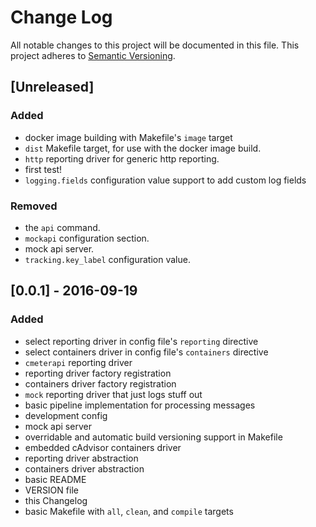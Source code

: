 # Change Log
All notable changes to this project will be documented in this file.
This project adheres to [Semantic Versioning](http://semver.org/).

## [Unreleased]
### Added
- docker image building with Makefile's `image` target
- `dist` Makefile target, for use with the docker image build.
- `http` reporting driver for generic http reporting.
- first test!
- `logging.fields` configuration value support to add custom log fields

### Removed
- the `api` command.
- `mockapi` configuration section.
- mock api server.
- `tracking.key_label` configuration value.


## [0.0.1] - 2016-09-19
### Added
- select reporting driver in config file's `reporting` directive
- select containers driver in config file's `containers` directive
- `cmeterapi` reporting driver
- reporting driver factory registration
- containers driver factory registration
- `mock` reporting driver that just logs stuff out
- basic pipeline implementation for processing messages
- development config
- mock api server
- overridable and automatic build versioning support in Makefile
- embedded cAdvisor containers driver
- reporting driver abstraction
- containers driver abstraction
- basic README
- VERSION file
- this Changelog
- basic Makefile with `all`, `clean`, and `compile` targets